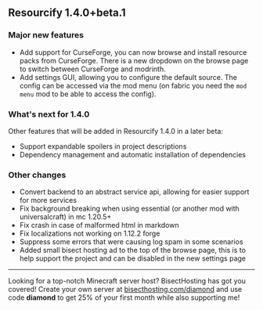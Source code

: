 ## Resourcify 1.4.0+beta.1

### Major new features
- Add support for CurseForge, you can now browse and install resource packs from CurseForge. There is a new dropdown on the browse page to switch between CurseForge and modrinth.
- Add settings GUI, allowing you to configure the default source. The config can be accessed via the mod menu (on fabric you need the `mod menu` mod to be able to access the config).

### What's next for 1.4.0
Other features that will be added in Resourcify 1.4.0 in a later beta:
- Support expandable spoilers in project descriptions
- Dependency management and automatic installation of dependencies

### Other changes

- Convert backend to an abstract service api, allowing for easier support for more services
- Fix background breaking when using essential (or another mod with universalcraft) in mc 1.20.5+
- Fix crash in case of malformed html in markdown
- Fix localizations not working on 1.12.2 forge
- Suppress some errors that were causing log spam in some scenarios
- Added small bisect hosting ad to the top of the browse page, this is to help support the project and can be disabled in the new settings page

----------------------------------------------------------------------------------------------------

Looking for a top-notch Minecraft server host? BisectHosting has got you covered! Create your own server
at [bisecthosting.com/diamond](https://bisecthosting.com/diamond?r=resourcify+update) and use code **diamond** to get
25% of your first month while also supporting me!
